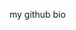 my github bio

<!--
**shreyeaah/shreyeaah** is a ✨ _special_ ✨ repository because its `README.md` (this file) appears on your GitHub profile.

Here are some ideas to get you started:

- 🔭 I’m currently working on a front-end project
- 🌱 I’m currently learning full stack web development
- 👯 I’m looking to collaborate on innovative development projects
- 😄 Pronouns: she/her


